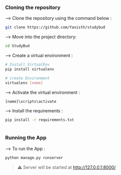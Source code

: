 ### Cloning the repository

--> Clone the repository using the command below :
```bash
git clone https://github.com/Yavisth/studybud

```

--> Move into the project directory: 
```bash
cd StudyBud

```

--> Create a virtual environment :
```bash
# Install VirtualEnv
pip install virtualenv

# create Environment
virtualenv [name]

```

--> Activate the virtual environment :
```bash
[name]\scripts\activate

```

--> Install the requirements :
```bash
pip install -r requirements.txt

```

#

### Running the App

--> To run the App :
```bash
python manage.py runserver

```

> ⚠ Server will be started at http://127.0.0.1:8000/

